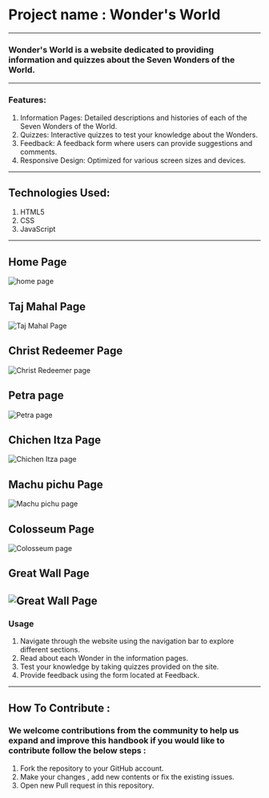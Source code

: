 # Project name : Wonder's World
---
### Wonder's World is a website dedicated to providing information and quizzes about the Seven Wonders of the World.
---
### Features:
1. Information Pages: Detailed descriptions and histories of each of the Seven Wonders of the World.
2. Quizzes: Interactive quizzes to test your knowledge about the Wonders.
3. Feedback: A feedback form where users can provide suggestions and comments.
4. Responsive Design: Optimized for various screen sizes and devices.
---
## Technologies Used:
   1. HTML5
   2. CSS
   3. JavaScript
---
## Home Page
![home page]( )

## Taj Mahal Page
![Taj Mahal Page]( )

## Christ Redeemer Page
![Christ Redeemer page]()

## Petra page
![Petra page]()

## Chichen Itza Page
![Chichen Itza page]()

## Machu pichu Page
![Machu pichu page]()

## Colosseum Page
![Colosseum page]()

## Great Wall Page
![Great Wall Page]()
---
### Usage
1. Navigate through the website using the navigation bar to explore different sections.
2. Read about each Wonder in the information pages.
3. Test your knowledge by taking quizzes provided on the site.
4. Provide feedback using the form located at Feedback.
---
## How To Contribute :
### We welcome contributions from the community to help us expand and improve this handbook if you would like to contribute follow the below steps :
1. Fork the repository to your GitHub account.
2. Make your changes , add new contents or fix the existing issues.
3. Open new Pull request in this repository.
